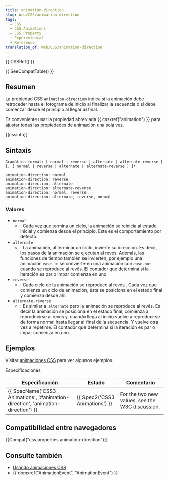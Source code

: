 ```yaml
---
title: animation-direction
slug: Web/CSS/animation-direction
tags:
  - CSS
  - CSS Animations
  - CSS Property
  - Experemiental
  - Reference
translation_of: Web/CSS/animation-direction
---
```

{{ CSSRef() }}

{{ SeeCompatTable() }}

## Resumen

La propiedad CSS `animation-direction` indica si la animación debe retroceder hasta el fotograma de inicio al finalizar la secuencia o si debe comenzar desde el principio al llegar al final.

Es conveniente usar la propiedad abreviada {{ cssxref("animation") }} para ajustar todas las propiedades de animación una sola vez.

{{cssinfo}}

## Sintaxis

    Gramática formal: [ normal | reverse | alternate | alternate-reverse ] [, [ normal | reverse | alternate | alternate-reverse ] ]*

    animation-direction: normal
    animation-direction: reverse
    animation-direction: alternate
    animation-direction: alternate-reverse
    animation-direction: normal, reverse
    animation-direction: alternate, reverse, normal

### Valores

- `normal`
  - : Cada vez que termina un ciclo, la animación se reinicia al estado inicial y comienza desde el principio. Este es el comportamiento por defecto.
- `alternate`
  - : La animación, al terminar un ciclo, invierte su dirección. Es decir, los pasos de la animación se ejecutan al revés. Además, las funciones de tiempo también se invierten; por ejemplo una animación `ease-in` se convierte en una animación con `ease-out` cuando se reproduce al revés. El contador que determina si la iteración es par o impar comienza en uno.
- `reverse`
  - : Cada ciclo de la animación se reproduce al revés . Cada vez que comienza un ciclo de animación, ésta se posiciona en el estado final y comienza desde ahí.
- `alternate-reverse`
  - : Es similar a` alternate` pero la animación se reproduce al revés. Es decir la animación se posiciona en el estado final, comienza a reproducirse al reves y, cuando llega al inicio vuelve a reproducirse de forma normal hasta llegar al final de la secuencia. Y vuelve otra vez a repetirse. El contador que determina si la iteración es par o impar comienza en uno.

## Ejemplos

Visitar [animaciones CSS](/es/CSS/Usando_animaciones_CSS "en/CSS/CSS_animations") para ver algunos ejemplos.

Especificaciones

| Especificación                                                                                               | Estado                                   | Comentario                                                                                                         |
| ------------------------------------------------------------------------------------------------------------ | ---------------------------------------- | ------------------------------------------------------------------------------------------------------------------ |
| {{ SpecName('CSS3 Animations', '#animation-direction', 'animation-direction') }} | {{ Spec2('CSS3 Animations') }} | For the two new values, see the [W3C discussion](http://lists.w3.org/Archives/Public/www-style/2011May/0090.html). |

## Compatibilidad entre navegadores

{{Compat("css.properties.animation-direction")}}

## Consulte también

- [Usando animaciones CSS](/es/docs/CSS/Using_CSS_animations)
- {{ domxref("AnimationEvent", "AnimationEvent") }}
